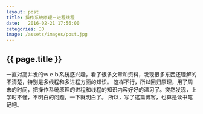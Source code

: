 ```yaml
---                                                                                                         
layout: post
title: 操作系统原理－进程线程
date:   2016-02-21 17:56:00
categories: IO
image: /assets/images/post.jpg
---
```

<h2>{{ page.title }}</h2>
一直对高并发的ｗｅｂ系统感兴趣，看了很多文章和资料，发现很多东西还理解的不清楚，特别是多线程和多进程方面的知识。
这样不行，所以回归原理，用了周末的时间，把操作系统原理的进程和线程的知识内容好好的温习了。突然发现，上学时不懂，不明白的问题，一下就明白了。
所以，写了这篇博客，也算是读书笔记吧。






